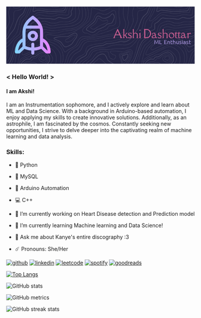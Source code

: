 ![I am Akshi!](https://github.com/UdtaPakshi/UdtaPakshi/blob/main/github-header-image1.png)

### < Hello World! >
#### I am Akshi!

I am an Instrumentation sophomore, and I actively explore and learn about ML and Data Science. With a background in Arduino-based automation, I enjoy applying my skills to create innovative solutions. Additionally, as an astrophile, I am fascinated by the cosmos. Constantly seeking new opportunities, I strive to delve deeper into the captivating realm of machine learning and data analysis.

### Skills:
- 🐍 Python
- 📅 MySQL
- 🤖 Arduino Automation
- 💻 C++


- 🔭 I’m currently working on Heart Disease detection and Prediction model 
- 📖 I’m currently learning Machine learning and Data Science! 
- 🎵 Ask me about Kanye's entire discography :3 
- ☄️ Pronouns: She/Her 


[<img src='https://cdn.jsdelivr.net/npm/simple-icons@3.0.1/icons/github.svg' alt='github' height='40'>](https://github.com/UdtaPakshi)  [<img src='https://cdn.jsdelivr.net/npm/simple-icons@3.0.1/icons/linkedin.svg' alt='linkedin' height='40'>](https://www.linkedin.com/in/https://www.linkedin.com/in/akshi-dashottar-73698623a//)  [<img src='https://cdn.jsdelivr.net/npm/simple-icons@3.0.1/icons/leetcode.svg' alt='leetcode' height='40'>](https://leetcode.com/Akshi_Dashottar/)  [<img src='https://cdn.jsdelivr.net/npm/simple-icons@3.0.1/icons/spotify.svg' alt='spotify' height='40'>](https://open.spotify.com/user/v1tvo0rmut1jconetulez1etf?si=8057a40ac29545c7)  [<img src='https://cdn.jsdelivr.net/npm/simple-icons@3.0.1/icons/goodreads.svg' alt='goodreads' height='40'>](https://www.goodreads.com/user/show/123540721-akshi-dashottar)  

[![Top Langs](https://github-readme-stats.vercel.app/api/top-langs/?username=UdtaPakshi)](https://github.com/anuraghazra/github-readme-stats)

![GitHub stats](https://github-readme-stats.vercel.app/api?username=UdtaPakshi&show_icons=true)  


![GitHub metrics](https://metrics.lecoq.io/UdtaPakshi)  

![GitHub streak stats](https://streak-stats.demolab.com/?user=UdtaPakshi)  


